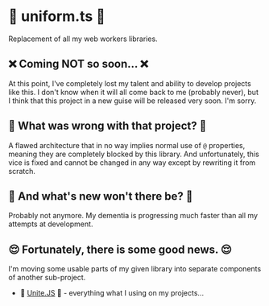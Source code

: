 # 🥋 uniform.ts 🥋

Replacement of all my web workers libraries.

## ❌ Coming NOT so soon... ❌

At this point, I've completely lost my talent and ability to develop projects like this. I don't know when it will all come back to me (probably never), but I think that this project in a new guise will be released very soon. I'm sorry.

## 🔖 What was wrong with that project? 🔖

A flawed architecture that in no way implies normal use of `@` properties, meaning they are completely blocked by this library. And unfortunately, this vice is fixed and cannot be changed in any way except by rewriting it from scratch.

## 🥀 And what's new won't there be? 🥀

Probably not anymore. My dementia is progressing much faster than all my attempts at development.

## 😌 Fortunately, there is some good news. 😌

I'm moving some usable parts of my given library into separate components of another sub-project.

- 🏅 [Unite.JS](https://github.com/BZ-0/unite.js) 🏅 - everything what I using on my projects...
